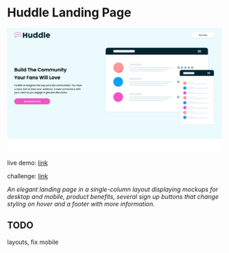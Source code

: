 # Huddle Landing Page

![live demo screenshot of huddle landing page](/assets/img/016-huddle-landing-page-big.gif)

live demo: [link](https://trentslaton.github.io/Front-End-Mentor/_challenges/016-huddle-landing-page/index.html)

challenge: [link](https://www.frontendmentor.io/challenges/huddle-landing-page-with-alternating-feature-blocks-5ca5f5981e82137ec91a5100)

_An elegant landing page in a single-column layout displaying mockups for desktop and mobile, product benefits, several sign up buttons that change styling on hover and a footer with more information._

## TODO

layouts, fix mobile
